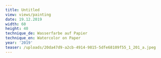 ```yaml
---
title: Untitled
view: views/painting
date: 19.12.2019
width: 60
height: 40
technique_de: Wasserfarbe auf Papier
technique_en: Watercolor on Paper
year: '2019'
teaser: /uploads/20da47d9-a2cb-4914-9815-5dfe68109f55_1_201_a.jpeg
---
```


